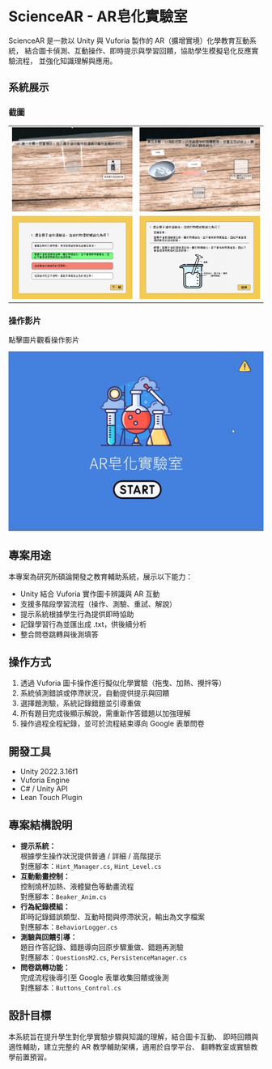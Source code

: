 <h1 style="font-size: 28px;">ScienceAR - AR皂化實驗室</h1>
<p>
  ScienceAR 是一款以 Unity 與 Vuforia 製作的 AR（擴增實境）化學教育互動系統，
  結合圖卡偵測、互動操作、即時提示與學習回饋，協助學生模擬皂化反應實驗流程，
  並強化知識理解與應用。
</p>

<h2 style="font-size: 20px;">系統展示</h2>
<h3 style="font-size: 16px;">截圖</h3>
<table>
  <tr>
    <td><img src="Assets/Screenshots/03.png" alt="畫面1" width="350" /></td>
    <td><img src="Assets/Screenshots/04.png" alt="畫面2" width="350" /></td>
  </tr>
  <tr>
    <td><img src="Assets/Screenshots/05.png" alt="畫面3" width="350" /></td>
    <td><img src="Assets/Screenshots/01.png" alt="畫面4" width="350" /></td>
  </tr>
</table>
<h3 style="font-size: 16px;">操作影片</h3>
<p>點擊圖片觀看操作影片</p>
<a href="https://youtu.be/9AJ0i4SlJaA">
  <img src="Assets/Screenshots/02.png" alt="點擊觀看操作影片" width="600" />
</a>


<h2>專案用途</h2>
<p>
  本專案為研究所碩論開發之教育輔助系統，展示以下能力：
</p>
<ul>
  <li>Unity 結合 Vuforia 實作圖卡辨識與 AR 互動</li>
  <li>支援多階段學習流程（操作、測驗、重試、解說）</li>
  <li>提示系統根據學生行為提供即時協助</li>
  <li>記錄學習行為並匯出成 .txt，供後續分析</li>
  <li>整合問卷跳轉與後測填答</li>
</ul>

<h2>操作方式</h2>
<ol>
  <li>透過 Vuforia 圖卡操作進行擬似化學實驗（拖曳、加熱、攪拌等）</li>
  <li>系統偵測錯誤或停滯狀況，自動提供提示與回饋</li>
  <li>選擇題測驗，系統記錄錯題並引導重做</li>
  <li>所有題目完成後顯示解說，需重新作答錯題以加強理解</li>
  <li>操作過程全程紀錄，並可於流程結束導向 Google 表單問卷</li>
</ol>

<h2>開發工具</h2>
<ul>
  <li>Unity 2022.3.16f1</li>
  <li>Vuforia Engine</li>
  <li>C# / Unity API</li>
  <li>Lean Touch Plugin</li>
</ul>

<h2>專案結構說明</h2>
<ul>
  <li>
    <strong>提示系統：</strong><br />
    根據學生操作狀況提供普通 / 詳細 / 高階提示<br />
    對應腳本：<code>Hint_Manager.cs</code>, <code>Hint_Level.cs</code>
  </li>
  <li>
    <strong>互動動畫控制：</strong><br />
    控制燒杯加熱、液體變色等動畫流程<br />
    對應腳本：<code>Beaker_Anim.cs</code>
  </li>
  <li>
    <strong>行為紀錄模組：</strong><br />
    即時記錄錯誤類型、互動時間與停滯狀況，輸出為文字檔案<br />
    對應腳本：<code>BehaviorLogger.cs</code>
  </li>
  <li>
    <strong>測驗與回饋引導：</strong><br />
    題目作答記錄、錯題導向回原步驟重做、錯題再測驗<br />
    對應腳本：<code>QuestionsM2.cs</code>, <code>PersistenceManager.cs</code>
  </li>
  <li>
    <strong>問卷跳轉功能：</strong><br />
    完成流程後導引至 Google 表單收集回饋或後測<br />
    對應腳本：<code>Buttons_Control.cs</code>
  </li>
</ul>

<h2>設計目標</h2>
<p>
  本系統旨在提升學生對化學實驗步驟與知識的理解，結合圖卡互動、
  即時回饋與適性輔助，建立完整的 AR 教學輔助架構，適用於自學平台、
  翻轉教室或實驗教學前置預習。
</p>
